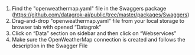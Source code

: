 1. Find the "openweathermap.yaml" file in the Swaggers package (https://github.com/datagrok-ai/public/tree/master/packages/Swaggers)
2. Drag-and-drop "openweathermap.yaml" file from your local storage to browser tab with opened “Datagrok”
3. Click on “Data” section on sidebar and then click on “Webservices”
4. Make sure the OpenWeatherMap connection is created and follows the description in the Swagger File